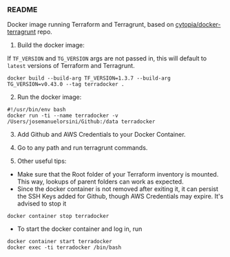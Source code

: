 ### README

Docker image running Terraform and Terragrunt, based on [cytopia/docker-terragrunt](https://github.com/cytopia/docker-terragrunt) repo.

1. Build the docker image:

If `TF_VERSION` and `TG_VERSION` args are not passed in, this will default to `latest` versions of Terraform and Terragrunt.

```
docker build --build-arg TF_VERSION=1.3.7 --build-arg TG_VERSION=v0.43.0 --tag terradocker .
```

2. Run the docker image:

```
#!/usr/bin/env bash
docker run -ti --name terradocker -v /Users/josemanuelorsini/Github:/data terradocker
```

3. Add Github and AWS Credentials to your Docker Container.

4. Go to any path and run terragrunt commands.

5. Other useful tips:

- Make sure that the Root folder of your Terraform inventory is mounted. This way, lookups of parent folders can work as expected.
- Since the docker container is not removed after exiting it, it can persist the SSH Keys added for Github, though AWS Credentials may expire. It's advised to stop it

```
docker container stop terradocker
```

- To start the docker container and log in, run 

```
docker container start terradocker
docker exec -ti terradocker /bin/bash
```

